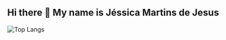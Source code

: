 ## Hi there 👋 My name is Jéssica Martins de Jesus

![Top Langs](https://github-readme-stats.vercel.app/api/top-langs/?username=JesCat16&size_weight=0.5&count_weight=0.5&hide=javascript,html,css&layout=donut&theme=radical)
<br>
<!--[![Readme Quotes](https://quotes-github-readme.vercel.app/api?type=vertical&theme=dark&quote=My%20%Quote&author=Jess)](https://github.com/piyushsuthar/github-readme-quotes) -->

<!--
**JesCat16/JesCat16** is a ✨ _special_ ✨ repository because its `README.md` (this file) appears on your GitHub profile.

Here are some ideas to get you started:

- 🔭 I’m currently working on ...
- 🌱 I’m currently learning ...
- 👯 I’m looking to collaborate on ...
- 🤔 I’m looking for help with ...
- 💬 Ask me about ...
- 📫 How to reach me: ...
- 😄 Pronouns: ...
- ⚡ Fun fact: ...
-->
